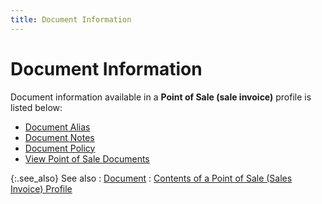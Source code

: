 ```yaml
---
title: Document Information
---
```


# Document Information


Document information available in a **Point 
 of Sale (sale invoice)** profile is listed below:

- [Document  Alias]({{site.pos_baseurl}}/misc/document_alias_doc_info_pos_docs.html)
- [Document  Notes]({{site.pos_baseurl}}/misc/document_notes_doc_info_pos_docs.html)
- [Document  Policy]({{site.pos_baseurl}}/misc/document_policy_document_information_pos_content.html)
- [View  Point of Sale Documents]({{site.pos_baseurl}}/misc/view_point_of_sale_documents.html)



{:.see_also}
See also
: [Document]({{site.pos_baseurl}}/pos-trans/create-pos-doc/pos-si-profile/options/document_pos_invoice_options.html)
: [Contents  of a Point of Sale (Sales Invoice) Profile]({{site.pos_baseurl}}/pos-trans/create-pos-doc/pos-si-profile/details/contents_of_a_pos_invoice.html)
